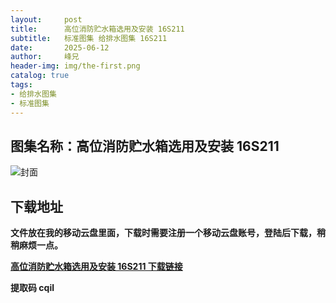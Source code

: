 ```yaml
---
layout:     post
title:      高位消防贮水箱选用及安装 16S211
subtitle:   标准图集 给排水图集 16S211
date:       2025-06-12
author:     峰兄
header-img: img/the-first.png
catalog: true
tags:
- 给排水图集
- 标准图集
---
```

## 图集名称：高位消防贮水箱选用及安装 16S211
![封面](https://pic1.imgdb.cn/item/684ba8c758cb8da5c84980db.jpg)


## 下载地址 ##
**文件放在我的移动云盘里面，下载时需要注册一个移动云盘账号，登陆后下载，稍稍麻烦一点。**  
  
[**高位消防贮水箱选用及安装 16S211 下载链接**](https://caiyun.139.com/w/i/2nQQSFG59Rcib)


**提取码 cqil**

